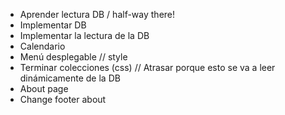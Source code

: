 - Aprender lectura DB / half-way there!
- Implementar DB
- Implementar la lectura de la DB
- Calendario
- Menú desplegable // style
- Terminar colecciones (css) // Atrasar porque esto se va a leer dinámicamente de la DB
- About page
- Change footer about
